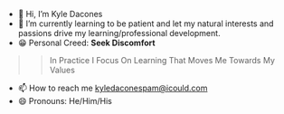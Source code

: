 - 👋 Hi, I’m Kyle Dacones
- 🌱 I’m currently learning to be patient and let my natural interests and passions drive my learning/professional development. 
- 😁 Personal Creed: **Seek Discomfort** 
>> In Practice I Focus On Learning That Moves Me Towards My Values
- 📫 How to reach me kyledaconespam@icould.com
- 😄 Pronouns: He/Him/His

<!---
Kdacones94/Kdacones94 is a ✨ special ✨ repository because its `README.md` (this file) appears on your GitHub profile.
You can click the Preview link to take a look at your changes.
--->
